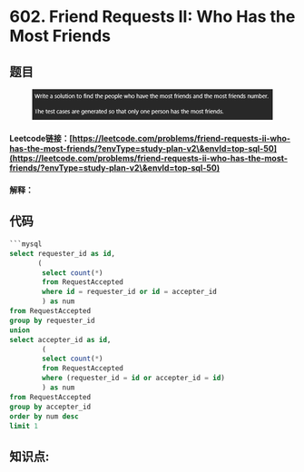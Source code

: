 # 602. Friend Requests II: Who Has the Most Friends

## 题目

<figure><img src="../../../.gitbook/assets/image (1) (1) (1) (1) (1) (1) (1) (1) (1) (1) (1) (1) (1) (1) (1) (1) (1) (1) (1).png" alt=""><figcaption></figcaption></figure>

#### Leetcode链接：[https://leetcode.com/problems/friend-requests-ii-who-has-the-most-friends/?envType=study-plan-v2\&envId=top-sql-50](https://leetcode.com/problems/friend-requests-ii-who-has-the-most-friends/?envType=study-plan-v2\&envId=top-sql-50)

#### 解释：

## 代码

````sql
```mysql
select requester_id as id,
       (
        select count(*) 
        from RequestAccepted
        where id = requester_id or id = accepter_id
        ) as num
from RequestAccepted
group by requester_id
union
select accepter_id as id,
        (
        select count(*) 
        from RequestAccepted  
        where (requester_id = id or accepter_id = id)
        ) as num
from RequestAccepted
group by accepter_id
order by num desc 
limit 1
````

## **知识点:**&#x20;
